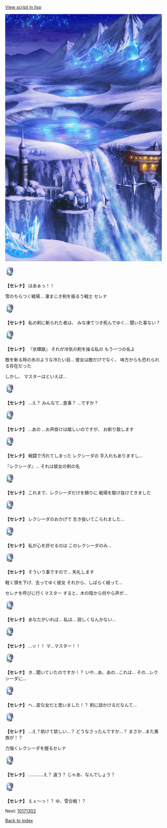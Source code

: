 [View script in lisp](../scripts/10171301.txt)

![highland_snow.png](../images/backgrounds/highland_snow.png)

<img src="../images/units/101711.png" alt="101711.png" height="34"/>

**【セレナ】**
はあぁっ！！

雪のちらつく戦場…
凄まじき剣を振るう戦士
セレナ

<img src="../images/units/101711.png" alt="101711.png" height="34"/>

**【セレナ】**
私の剣に斬られた者は、
みな凍てつき死んでゆく…
聞いた事ない？

<img src="../images/units/101711.png" alt="101711.png" height="34"/>

**【セレナ】**
『氷輝姫』
それが冷気の剣を操る私の
もう一つの名よ

敵を斬る時の氷のような冷たい目…
彼女は敵だけでなく、
味方からも恐れられる存在だった

しかし、
マスターはといえば…

<img src="../images/units/101711.png" alt="101711.png" height="34"/>

**【セレナ】**
…え？
みんなで…食事？
…ですか？

<img src="../images/units/101711.png" alt="101711.png" height="34"/>

**【セレナ】**
…あの
…お声掛けは嬉しいのですが、
お断り致します

<img src="../images/units/101711.png" alt="101711.png" height="34"/>

**【セレナ】**
戦闘で汚れてしまった
レクシーダの
手入れもありますし…

『レクシーダ』…
それは彼女の剣の名

<img src="../images/units/101711.png" alt="101711.png" height="34"/>

**【セレナ】**
これまで、レクシーダだけを頼りに
戦場を駆け抜けてきました

<img src="../images/units/101711.png" alt="101711.png" height="34"/>

**【セレナ】**
レクシーダのおかげで
生き抜いてこられました…

<img src="../images/units/101711.png" alt="101711.png" height="34"/>

**【セレナ】**
私が心を許せるのは
このレクシーダのみ…

<img src="../images/units/101711.png" alt="101711.png" height="34"/>

**【セレナ】**
そういう事ですので…
失礼します

軽く頭を下げ、去ってゆく彼女
それから、しばらく経って…

セレナを呼びに行くマスター
すると、木の陰から何やら声が…

<img src="../images/units/101711.png" alt="101711.png" height="34"/>

**【セレナ】**
あなたがいれば…
私は…
寂しくなんかない…

<img src="../images/units/101711.png" alt="101711.png" height="34"/>

**【セレナ】**
…ッ！！
マ…マスター！！

<img src="../images/units/101711.png" alt="101711.png" height="34"/>

**【セレナ】**
き…聞いていたのですか！？
いや…あ、あの…これは…
その…レクシーダに…

<img src="../images/units/101711.png" alt="101711.png" height="34"/>

**【セレナ】**
へ…変な女だと思いました！？
剣に話かけるだなんて…

<img src="../images/units/101711.png" alt="101711.png" height="34"/>

**【セレナ】**
…え？助けて欲しい…？
どうなさったんですか…？
まさか…また異族が！？

力強くレクシーダを握るセレナ

<img src="../images/units/101711.png" alt="101711.png" height="34"/>

**【セレナ】**
…………え？
違う？
じゃあ、なんでしょう？

<img src="../images/units/101711.png" alt="101711.png" height="34"/>

**【セレナ】**
えぇ〜っ！？
ゆ、雪合戦！？

Next: [10171302](10171302.md)

[Back to index](index.md)
